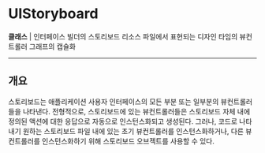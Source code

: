 # UIStoryboard

**클래스** | 인터페이스 빌더의 스토리보드 리소스 파일에서 표현되는 디자인 타임의 뷰컨트롤러 그래프의 캡슐화

---

## 개요

스토리보드는 애플리케이션 사용자 인터페이스의 모든 부분 또는 일부분의 뷰컨트롤러들을 나타낸다. 전형적으로, 스토리보드에 있는 뷰컨트롤러들은 스토리보드 자체 내에 정의된 액션에 대한 응답으로 자동으로 인스턴스화되고 생성된다. 그러나, 코드로 나타내기 원하는 스토리보드 파일 내에 있는 초기 뷰컨트롤러를 인스턴스화하거나, 다른 뷰컨트롤러를 인스턴스화하기 위해 스토리보드 오브젝트를 사용할 수 있다.